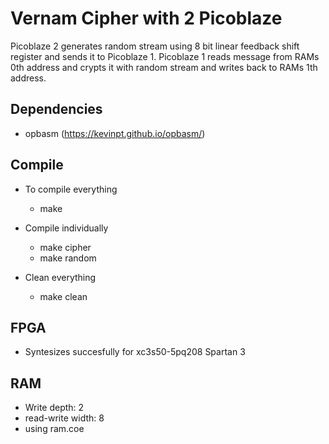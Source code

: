 # Vernam Cipher with 2 Picoblaze 

Picoblaze 2 generates random stream using 8 bit linear feedback shift register and sends it to Picoblaze 1.
Picoblaze 1 reads message from RAMs 0th address and crypts it with random stream and writes back to RAMs
1th address.

## Dependencies

* opbasm (https://kevinpt.github.io/opbasm/)

## Compile

* To compile everything 
    * make

* Compile individually
    * make cipher
    * make random

* Clean everything
    * make clean

## FPGA

* Syntesizes succesfully for xc3s50-5pq208 Spartan 3

## RAM

* Write depth: 2    
* read-write width: 8
* using ram.coe
